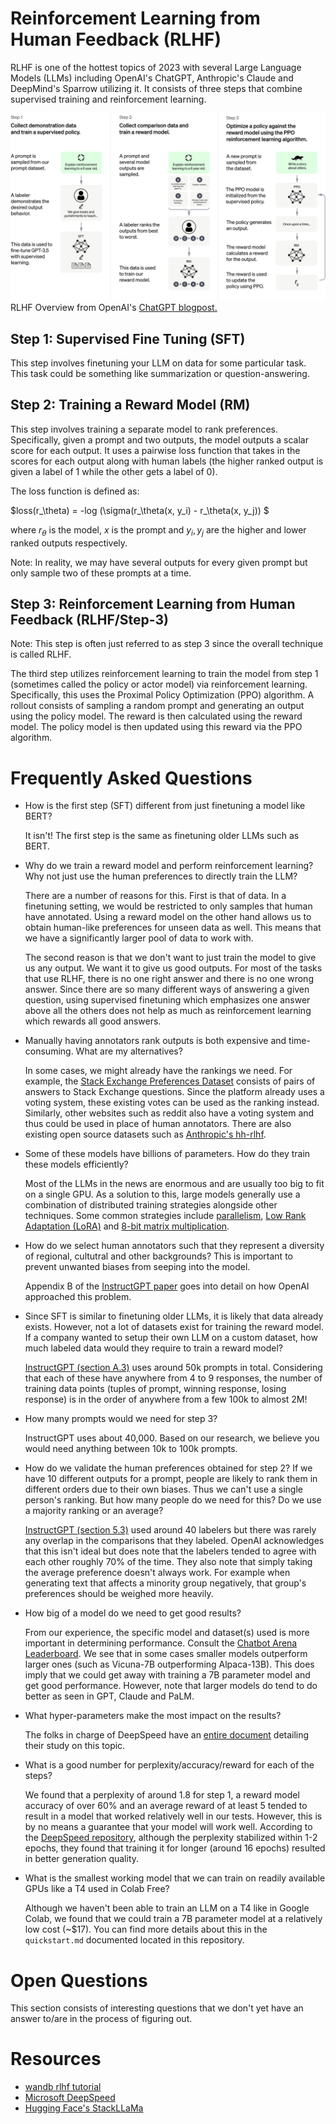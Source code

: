 # Reinforcement Learning from Human Feedback (RLHF)

RLHF is one of the hottest topics of 2023 with several Large Language Models (LLMs) including OpenAI's ChatGPT, Anthropic's Claude and DeepMind's Sparrow utilizing it. It consists of three steps that combine supervised training and reinforcement learning. 

![RLHF Overview diagram from OpenAI's ChatGPT blogpost](images/ChatGPT_Diagram.svg "RLHF Overview")
RLHF Overview from OpenAI's [ChatGPT blogpost.](https://openai.com/blog/chatgpt)

## Step 1: Supervised Fine Tuning (SFT)

This step involves finetuning your LLM on data for some particular task. This task could be something like summarization or question-answering. 

## Step 2: Training a Reward Model (RM)

This step involves training a separate model to rank preferences. Specifically, given a prompt and two outputs, the model outputs a scalar score for each output. It uses a pairwise loss function that takes in the scores for each output along with human labels (the higher ranked output is given a label of 1 while the other gets a label of 0). 

The loss function is defined as: 

$loss(r_\theta) = -log (\sigma(r_\theta(x, y_i) - r_\theta(x, y_j)) $

where $r_\theta$ is the model, $x$ is the prompt and $y_i, y_j$ are the higher and lower ranked outputs respectively. 

Note: In reality, we may have several outputs for every given prompt but only sample two of these prompts at a time.

## Step 3: Reinforcement Learning from Human Feedback (RLHF/Step-3)

Note: This step is often just referred to as step 3 since the overall technique is called RLHF. 

The third step utilizes reinforcement learning to train the model from step 1 (sometimes called the policy or actor model) via reinforcement learning. Specifically, this uses the Proximal Policy Optimization (PPO) algorithm. A rollout consists of sampling a random prompt and generating an output using the policy model. The reward is then calculated using the reward model. The policy model is then updated using this reward via the PPO algorithm.

# Frequently Asked Questions

* How is the first step (SFT) different from just finetuning a model like BERT?
  
  It isn't! The first step is the same as finetuning older LLMs such as BERT. 

* Why do we train a reward model and perform reinforcement learning? Why not just use the human preferences to directly train the LLM?

   There are a number of reasons for this. First is that of data. In a finetuning setting, we would be restricted to only samples that human have annotated. Using a reward model on the other hand allows us to obtain human-like preferences for unseen data as well. This means that we have a significantly larger pool of data to work with.

   The second reason is that we don't want to just train the model to give us any output. We want it to give us good outputs. For most of the tasks that use RLHF, there is no one right answer and there is no one wrong answer. Since there are so many different ways of answering a given question, using supervised finetuning which emphasizes one answer above all the others does not help as much as reinforcement learning which rewards all good answers.

* Manually having annotators rank outputs is both expensive and time-consuming. What are my alternatives?

  In some cases, we might already have the rankings we need. For example, the [Stack Exchange Preferences Dataset](https://huggingface.co/datasets/lvwerra/stack-exchange-paired) consists of pairs of answers to Stack Exchange questions. Since the platform already uses a voting system, these existing votes can be used as the ranking instead. Similarly, other websites such as reddit also have a voting system and thus could be used in place of human annotators. There are also existing open source datasets such as [Anthropic's hh-rlhf](https://huggingface.co/datasets/Anthropic/hh-rlhf).

* Some of these models have billions of parameters. How do they train these models efficiently?

  Most of the LLMs in the news are enormous and are usually too big to fit on a single GPU. As a solution to this, large models generally use a combination of distributed training strategies alongside other techniques. Some common strategies include [parallelism](https://huggingface.co/docs/transformers/v4.17.0/en/parallelism), [Low Rank Adaptation (LoRA)](https://huggingface.co/docs/diffusers/training/lora) and [8-bit matrix multiplication](https://huggingface.co/blog/hf-bitsandbytes-integration).

* How do we select human annotators such that they represent a diversity of regional, cultutral and other backgrounds? This is important to prevent unwanted biases from seeping into the model.

  Appendix B of the [InstructGPT paper](https://arxiv.org/abs/2203.02155) goes into detail on how OpenAI approached this problem.

* Since SFT is similar to finetuning older LLMs, it is likely that data already exists. However, not a lot of datasets exist for training the reward model. If a company wanted to setup their own LLM on a custom dataset, how much labeled data would they require to train a reward model?

  [InstructGPT (section A.3)](https://arxiv.org/abs/2203.02155) uses around 50k prompts in total. Considering that each of these have anywhere from 4 to 9 responses, the number of training data points (tuples of prompt, winning response, losing response) is in the order of anywhere from a few 100k to almost 2M!

* How many prompts would we need for step 3?

  InstructGPT uses about 40,000. Based on our research, we believe you would need anything between 10k to 100k prompts.

* How do we validate the human preferences obtained for step 2? If we have 10 different outputs for a prompt, people are likely to rank them in different orders due to their own biases. Thus we can't use a single person's ranking. But how many people do we need for this? Do we use a majority ranking or an average? 

  [InstructGPT (section 5.3)](https://arxiv.org/abs/2203.02155) used around 40 labelers but there was rarely any overlap in the comparisons that they labeled. OpenAI acknowledges that this isn't ideal but does note that the labelers tended to agree with each other roughly 70% of the time. They also note that simply taking the average preference doesn't always work. For example when generating text that affects a minority group negatively, that group's preferences should be weighed more heavily.
  
* How big of a model do we need to get good results?

  From our experience, the specific model and dataset(s) used is more important in determining performance. Consult the [Chatbot Arena Leaderboard](https://lmsys.org/blog/2023-05-25-leaderboard/). We see that in some cases smaller models outperform larger ones (such as Vicuna-7B outperforming Alpaca-13B). This does imply that we could get away with training a 7B parameter model and get good performance. However, note that larger models do tend to do better as seen in GPT, Claude and PaLM.

* What hyper-parameters make the most impact on the results?

  The folks in charge of DeepSpeed have an [entire document](https://github.com/microsoft/DeepSpeedExamples/blob/master/applications/DeepSpeed-Chat/training/README.md) detailing their study on this topic.

* What is a good number for perplexity/accuracy/reward for each of the steps?

  We found that a perplexity of around 1.8 for step 1, a reward model accuracy of over 60% and an average reward of at least 5 tended to result in a model that worked relatively well in our tests. However, this is by no means a guarantee that your model will work well. According to the [DeepSpeed repository](https://github.com/microsoft/DeepSpeedExamples/blob/master/applications/DeepSpeed-Chat/training/README.md), although the perplexity stabilized within 1-2 epochs, they found that training it for longer (around 16 epochs) resulted in better generation quality.

* What is the smallest working model that we can train on readily available GPUs like a T4 used in Colab Free?

  Although we haven't been able to train an LLM on a T4 like in Google Colab, we found that we could train a 7B parameter model at a relatively low cost (~$17). You can find more details about this in the `quickstart.md` documented located in this repository.

# Open Questions

This section consists of interesting questions that we don't yet have an answer to/are in the process of figuring out.


# Resources

* [wandb rlhf tutorial](https://wandb.ai/carperai/summarize_RLHF/reports/Implementing-RLHF-Learning-to-Summarize-with-trlX--VmlldzozMzAwODM2)
* [Microsoft DeepSpeed](https://github.com/microsoft/DeepSpeed/tree/master/blogs/deepspeed-chat)
* [Hugging Face's StackLLaMa](https://huggingface.co/blog/stackllama)